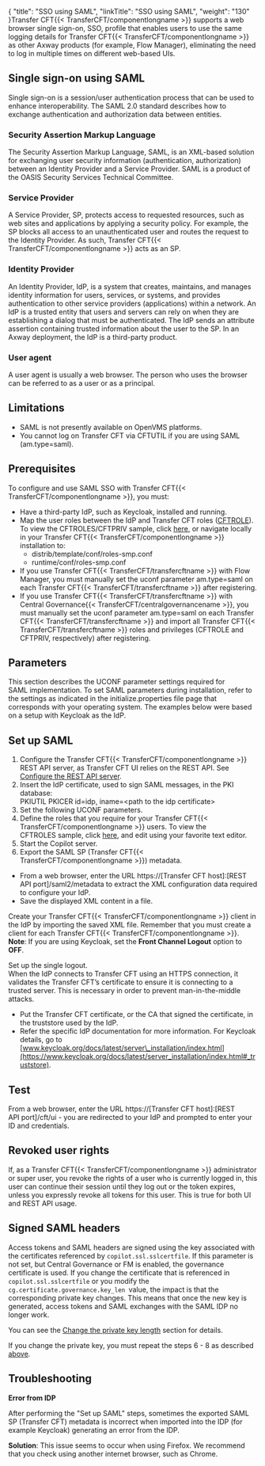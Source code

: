 {
    "title": "SSO using SAML",
    "linkTitle": "SSO using SAML",
    "weight": "130"
}Transfer CFT{{< TransferCFT/componentlongname  >}} supports a web browser single sign-on, SSO, profile that enables users to use the same logging details for Transfer CFT{{< TransferCFT/componentlongname  >}} as other Axway products (for example, Flow Manager), eliminating the need to log in multiple times on different web-based UIs.

## Single sign-on using SAML

Single sign-on is a session/user authentication process that can be used to enhance interoperability. The SAML 2.0 standard describes how to exchange authentication and authorization data between entities.

### Security Assertion Markup Language

The Security Assertion Markup Language, SAML, is an XML-based solution for exchanging user security information (authentication, authorization) between an Identity Provider and a Service Provider. SAML is a product of the OASIS Security Services Technical Committee.

### Service Provider

A Service Provider, SP, protects access to requested resources, such as web sites and applications by applying a security policy. For example, the SP blocks all access to an unauthenticated user and routes the request to the Identity Provider. As such, Transfer CFT{{< TransferCFT/componentlongname  >}} acts as an SP.

### Identity Provider

An Identity Provider, IdP, is a system that creates, maintains, and manages identity information for users, services, or systems, and provides authentication to other service providers (applications) within a network. An IdP is a trusted entity that users and servers can rely on when they are establishing a dialog that must be authenticated. The IdP sends an attribute assertion containing trusted information about the user to the SP. In an Axway deployment, the IdP is a third-party product.

### User agent

A user agent is usually a web browser. The person who uses the browser can be referred to as a user or as a principal.

## Limitations

- SAML is not presently available on OpenVMS platforms.
- You cannot log on Transfer CFT via CFTUTIL if you are using SAML (am.type=saml).

## Prerequisites

To configure and use SAML SSO with Transfer CFT{{< TransferCFT/componentlongname  >}}, you must:

- Have a third-party IdP, such as Keycloak, installed and running.
- Map the user roles between the IdP and Transfer CFT roles ([CFTROLE](../conf_intro/cftrole)). To view the CFTROLES/CFTPRIV sample, click [here](), or navigate locally in your Transfer CFT{{< TransferCFT/componentlongname >}} installation to:
    -   distrib/template/conf/roles-smp.conf
    -   runtime/conf/roles-smp.conf
- If you use Transfer CFT{{< TransferCFT/transfercftname >}} with Flow Manager, you must manually set the uconf parameter am.type=saml on each Transfer CFT{{< TransferCFT/transfercftname >}} after registering.
- If you use Transfer CFT{{< TransferCFT/transfercftname >}} with Central Governance{{< TransferCFT/centralgovernancename >}}, you must manually set the uconf parameter am.type=saml on each Transfer CFT{{< TransferCFT/transfercftname >}} and import all Transfer CFT{{< TransferCFT/transfercftname >}} roles and privileges (CFTROLE and CFTPRIV, respectively) after registering.

## Parameters

This section describes the UCONF parameter settings required for SAML implementation. To set SAML parameters during installation, refer to the settings as indicated in the initialize.properties file page that corresponds with your operating system. The examples below were based on a setup with Keycloak as the IdP.

## Set up SAML 

1. Configure the Transfer CFT{{< TransferCFT/componentlongname >}} REST API server, as Transfer CFT UI relies on the REST API. See [Configure the REST API server](../../../app_integration_intro/using_apis/api_intro/api_configure).
1. Insert the IdP certificate, used to sign SAML messages, in the PKI database:  
    PKIUTIL PKICER id=idp, iname=&lt;path to the idp certificate>
1. Set the following UCONF parameters.
1. Define the roles that you require for your Transfer CFT{{< TransferCFT/componentlongname >}} users. To view the CFTROLES sample, click [here](), and edit using your favorite text editor.
1. Start the Copilot server.
1. <span id="step6"></span>Export the SAML SP (Transfer CFT{{< TransferCFT/componentlongname >}}) metadata.

- From a web browser, enter the URL https://\[Transfer CFT host\]:\[REST API port\]/saml2/metadata to extract the XML configuration data required to configure your IdP.
- Save the displayed XML content in a file.

Create your Transfer CFT{{< TransferCFT/componentlongname  >}} client in the IdP by importing the saved XML file. Remember that you must create a client for each Transfer CFT{{< TransferCFT/componentlongname  >}}.  
**Note**: If you are using Keycloak, set the **Front Channel Logout** option to **OFF**.

Set up the single logout.  
When the IdP connects to Transfer CFT using an HTTPS connection, it validates the Transfer CFT’s certificate to ensure it is connecting to a trusted server. This is necessary in order to prevent man-in-the-middle attacks.

- Put the Transfer CFT certificate, or the CA that signed the certificate, in the truststore used by the IdP.
- Refer the specific IdP documentation for more information. For Keycloak details, go to [www.keycloak.org/docs/latest/server\_installation/index.html](https://www.keycloak.org/docs/latest/server_installation/index.html#_truststore).

## Test

From a web browser, enter the URL https://\[Transfer CFT host\]:\[REST API port\]/cft/ui - you are redirected to your IdP and prompted to enter your ID and credentials.

## Revoked user rights

If, as a Transfer CFT{{< TransferCFT/componentlongname  >}} administrator or super user, you revoke the rights of a user who is currently logged in, this user can continue their session until they log out or the token expires, unless you expressly revoke all tokens for this user. This is true for both UI and REST API usage.

## Signed SAML headers

Access tokens and SAML headers are signed using the key associated with the certificates referenced by `copilot.ssl.sslcertfile`. If this parameter is not set, but Central Governance or FM is enabled, the governance certificate is used. If you change the certificate that is referenced in `copilot.ssl.sslcertfile` or you modify the   `cg.certificate.governance.key_len `value, the impact is that the corresponding private key changes. This means that once the new key is generated, access tokens and SAML exchanges with the SAML IDP no longer work.

You can see the [Change the private key length](../../../governance_services_intro/cg_postregister#Change) section for details.

If you change the private key, you must repeat the steps 6 - 8 as described [above](#step6).

## Troubleshooting

****Error from IDP****

After performing the "Set up SAML" steps, sometimes the exported SAML SP (Transfer CFT) metadata is incorrect when imported into the IDP (for example Keycloak) generating an error from the IDP.

****Solution****: This issue seems to occur when using Firefox. We recommend that you check using another internet browser, such as Chrome.
